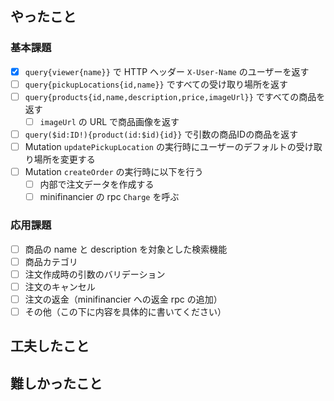 ## やったこと

### 基本課題

- [x] `query{viewer{name}}` で HTTP ヘッダー `X-User-Name` のユーザーを返す
- [ ] `query{pickupLocations{id,name}}` ですべての受け取り場所を返す
- [ ] `query{products{id,name,description,price,imageUrl}}` ですべての商品を返す
  - [ ] `imageUrl` の URL で商品画像を返す
- [ ] `query($id:ID!){product(id:$id){id}}` で引数の商品IDの商品を返す
- [ ] Mutation `updatePickupLocation` の実行時にユーザーのデフォルトの受け取り場所を変更する
- [ ] Mutation `createOrder` の実行時に以下を行う
  - [ ] 内部で注文データを作成する
  - [ ] minifinancier の rpc `Charge` を呼ぶ

### 応用課題

- [ ] 商品の name と description を対象とした検索機能
- [ ] 商品カテゴリ
- [ ] 注文作成時の引数のバリデーション
- [ ] 注文のキャンセル
- [ ] 注文の返金（minifinancier への返金 rpc の追加）
- [ ] その他（この下に内容を具体的に書いてください）

## 工夫したこと


## 難しかったこと
